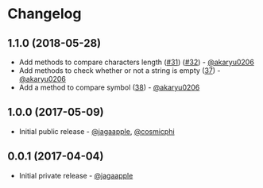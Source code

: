 <!-- ======================================================================= -->
<!-- CHANGELOG                                                               -->
<!-- ======================================================================= -->
# Changelog
## 1.1.0 (2018-05-28)
- Add methods to compare characters length ([#31](https://github.com/jagaapple/string_foundation.rb/pull/31)) ([#32](https://github.com/jagaapple/string_foundation.rb/pull/32)) - [@akaryu0206](https://github.com/akaryu0206)
- Add methods to check whether or not a string is empty ([37](https://github.com/jagaapple/string_foundation.rb/pull/37)) - [@akaryu0206](https://github.com/akaryu0206)
- Add a method to compare symbol ([38](https://github.com/jagaapple/string_foundation.rb/pull/38)) - [@akaryu0206](https://github.com/akaryu0206)

## 1.0.0 (2017-05-09)
- Initial public release - [@jagaapple](https://github.com/jagaapple), [@cosmicphi](https://github.com/cosmicphi)

## 0.0.1 (2017-04-04)
- Initial private release - [@jagaapple](https://github.com/jagaapple)
